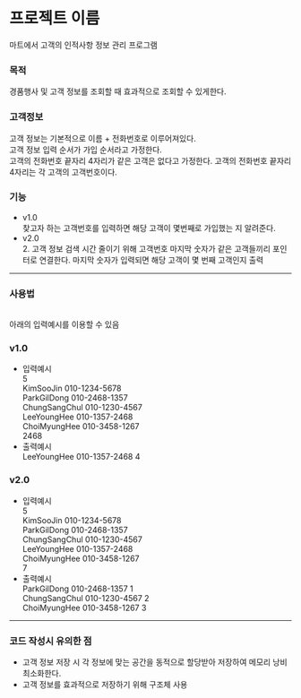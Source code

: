 # 프로젝트 이름

마트에서 고객의 인적사항 정보 관리 프로그램


### 목적
경품행사 및 고객 정보를 조회할 때 효과적으로 조회할 수 있게한다.

### 고객정보
고객 정보는 기본적으로 이름 + 전화번호로 이루어져있다.<br>
고객 정보 입력 순서가 가입 순서라고 가정한다.<br>
고객의 전화번호 끝자리 4자리가 같은 고객은 없다고 가정한다.
고객의 전화번호 끝자리 4자리는 각 고객의 고객번호이다.

### 기능
- v1.0<br>찾고자 하는 고객번호를 입력하면 해당 고객이 몇번째로 가입했는 지 알려준다.
- v2.0<br>2. 고객 정보 검색 시간 줄이기 위해 고객번호 마지막 숫자가 같은 고객들끼리 포인터로 연결한다. 마지막 숫자가 입력되면 해당 고객이 몇 번째 고객인지 출력
***

### 사용법
<br> 아래의 입력예시를 이용할 수 있음
### v1.0<br>
- 입력예시<br>5<br>
KimSooJin 010-1234-5678<br> ParkGilDong 010-2468-1357<br> ChungSangChul 010-1230-4567<br> LeeYoungHee 010-1357-2468<br> ChoiMyungHee 010-3458-1267<br>2468
- 출력예시<br>LeeYoungHee 010-1357-2468 4
### v2.0<br>
- 입력예시<br>5<br>
KimSooJin 010-1234-5678<br> ParkGilDong 010-2468-1357<br> ChungSangChul 010-1230-4567<br> LeeYoungHee 010-1357-2468<br> ChoiMyungHee 010-3458-1267 <br>7
- 출력예시<br>ParkGilDong 010-2468-1357 1<br> ChungSangChul 010-1230-4567 2<br> ChoiMyungHee 010-3458-1267 3
*** 
### 코드 작성시 유의한 점
- 고객 정보 저장 시 각 정보에 맞는 공간을 동적으로 할당받아 저장하여 메모리 낭비 최소화한다.
- 고객 정보를 효과적으로 저장하기 위해 구조체 사용


